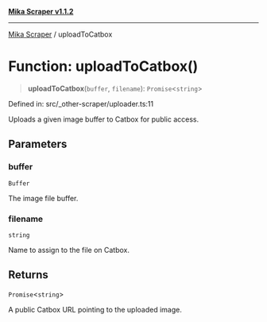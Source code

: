 [**Mika Scraper v1.1.2**](../README.md)

***

[Mika Scraper](../README.md) / uploadToCatbox

# Function: uploadToCatbox()

> **uploadToCatbox**(`buffer`, `filename`): `Promise`\<`string`\>

Defined in: src/\_other-scraper/uploader.ts:11

Uploads a given image buffer to Catbox for public access.

## Parameters

### buffer

`Buffer`

The image file buffer.

### filename

`string`

Name to assign to the file on Catbox.

## Returns

`Promise`\<`string`\>

A public Catbox URL pointing to the uploaded image.
